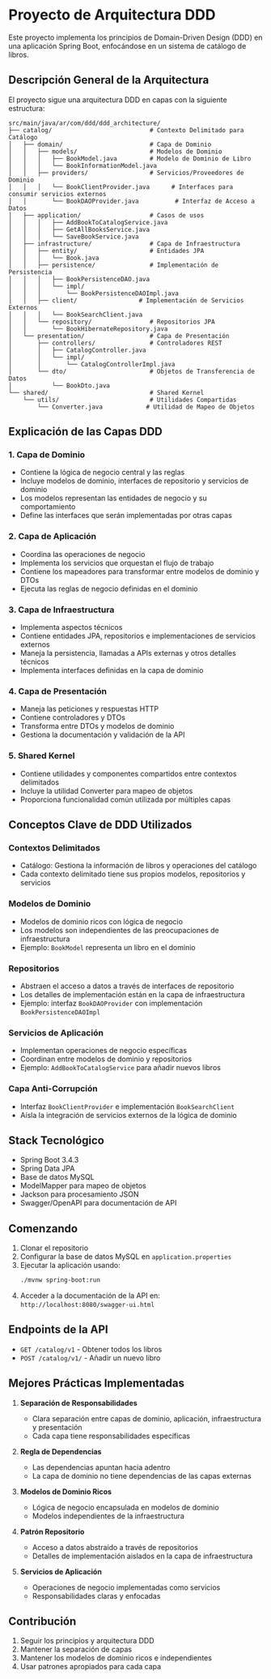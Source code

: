 # Proyecto de Arquitectura DDD

Este proyecto implementa los principios de Domain-Driven Design (DDD) en una aplicación Spring Boot, enfocándose en un sistema de catálogo de libros.

## Descripción General de la Arquitectura

El proyecto sigue una arquitectura DDD en capas con la siguiente estructura:

```
src/main/java/ar/com/ddd/ddd_architecture/
├── catalog/                           # Contexto Delimitado para Catálogo
│   ├── domain/                        # Capa de Dominio
│   │   ├── models/                    # Modelos de Dominio
│   │   │   ├── BookModel.java         # Modelo de Dominio de Libro
│   │   │   └── BookInformationModel.java
│   │   ├── providers/                 # Servicios/Proveedores de Dominio
│   │   │   └── BookClientProvider.java      # Interfaces para consumir servicios externos
│   │       └── BookDAOProvider.java          # Interfaz de Acceso a Datos
│   ├── application/                   # Casos de usos
│   │   │   ├── AddBookToCatalogService.java
│   │   │   ├── GetAllBooksService.java
│   │   │   └── SaveBookService.java
│   ├── infrastructure/                # Capa de Infraestructura
│   │   ├── entity/                    # Entidades JPA
│   │   │   └── Book.java
│   │   ├── persistence/               # Implementación de Persistencia
│   │   │   ├── BookPersistenceDAO.java
│   │   │   └── impl/
│   │   │       └── BookPersistenceDAOImpl.java
│   │   ├── client/                 # Implementación de Servicios Externos
│   │   │   └── BookSearchClient.java
│   │   └── repository/                # Repositorios JPA
│   │       └── BookHibernateRepository.java
│   └── presentation/                  # Capa de Presentación
│       ├── controllers/               # Controladores REST
│       │   ├── CatalogController.java
│       │   └── impl/
│       │       └── CatalogControllerImpl.java
│       └── dto/                       # Objetos de Transferencia de Datos
│           └── BookDto.java
└── shared/                            # Shared Kernel
    └── utils/                         # Utilidades Compartidas
        └── Converter.java            # Utilidad de Mapeo de Objetos
```

## Explicación de las Capas DDD

### 1. Capa de Dominio
- Contiene la lógica de negocio central y las reglas
- Incluye modelos de dominio, interfaces de repositorio y servicios de dominio
- Los modelos representan las entidades de negocio y su comportamiento
- Define las interfaces que serán implementadas por otras capas

### 2. Capa de Aplicación
- Coordina las operaciones de negocio
- Implementa los servicios que orquestan el flujo de trabajo
- Contiene los mapeadores para transformar entre modelos de dominio y DTOs
- Ejecuta las reglas de negocio definidas en el dominio

### 3. Capa de Infraestructura
- Implementa aspectos técnicos
- Contiene entidades JPA, repositorios e implementaciones de servicios externos
- Maneja la persistencia, llamadas a APIs externas y otros detalles técnicos
- Implementa interfaces definidas en la capa de dominio

### 4. Capa de Presentación
- Maneja las peticiones y respuestas HTTP
- Contiene controladores y DTOs
- Transforma entre DTOs y modelos de dominio
- Gestiona la documentación y validación de la API

### 5. Shared Kernel
- Contiene utilidades y componentes compartidos entre contextos delimitados
- Incluye la utilidad Converter para mapeo de objetos
- Proporciona funcionalidad común utilizada por múltiples capas

## Conceptos Clave de DDD Utilizados

### Contextos Delimitados
- Catálogo: Gestiona la información de libros y operaciones del catálogo
- Cada contexto delimitado tiene sus propios modelos, repositorios y servicios

### Modelos de Dominio
- Modelos de dominio ricos con lógica de negocio
- Los modelos son independientes de las preocupaciones de infraestructura
- Ejemplo: `BookModel` representa un libro en el dominio

### Repositorios
- Abstraen el acceso a datos a través de interfaces de repositorio
- Los detalles de implementación están en la capa de infraestructura
- Ejemplo: interfaz `BookDAOProvider` con implementación `BookPersistenceDAOImpl`

### Servicios de Aplicación
- Implementan operaciones de negocio específicas
- Coordinan entre modelos de dominio y repositorios
- Ejemplo: `AddBookToCatalogService` para añadir nuevos libros

### Capa Anti-Corrupción
- Interfaz `BookClientProvider` e implementación `BookSearchClient`
- Aísla la integración de servicios externos de la lógica de dominio

## Stack Tecnológico

- Spring Boot 3.4.3
- Spring Data JPA
- Base de datos MySQL
- ModelMapper para mapeo de objetos
- Jackson para procesamiento JSON
- Swagger/OpenAPI para documentación de API

## Comenzando

1. Clonar el repositorio
2. Configurar la base de datos MySQL en `application.properties`
3. Ejecutar la aplicación usando:
   ```bash
   ./mvnw spring-boot:run
   ```
4. Acceder a la documentación de la API en: `http://localhost:8080/swagger-ui.html`

## Endpoints de la API

- `GET /catalog/v1` - Obtener todos los libros
- `POST /catalog/v1/` - Añadir un nuevo libro

## Mejores Prácticas Implementadas

1. **Separación de Responsabilidades**
   - Clara separación entre capas de dominio, aplicación, infraestructura y presentación
   - Cada capa tiene responsabilidades específicas

2. **Regla de Dependencias**
   - Las dependencias apuntan hacia adentro
   - La capa de dominio no tiene dependencias de las capas externas

3. **Modelos de Dominio Ricos**
   - Lógica de negocio encapsulada en modelos de dominio
   - Modelos independientes de la infraestructura

4. **Patrón Repositorio**
   - Acceso a datos abstraído a través de repositorios
   - Detalles de implementación aislados en la capa de infraestructura

5. **Servicios de Aplicación**
   - Operaciones de negocio implementadas como servicios
   - Responsabilidades claras y enfocadas

## Contribución

1. Seguir los principios y arquitectura DDD
2. Mantener la separación de capas
3. Mantener los modelos de dominio ricos e independientes
4. Usar patrones apropiados para cada capa 